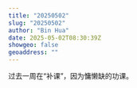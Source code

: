 ```yaml
---
title: "20250502"
slug: "20250502"
author: "Bin Hua"
date: 2025-05-02T08:30:39Z
showgeo: false
geoaddress: ""
---
```


过去一周在“补课”，因为慵懒缺的功课。